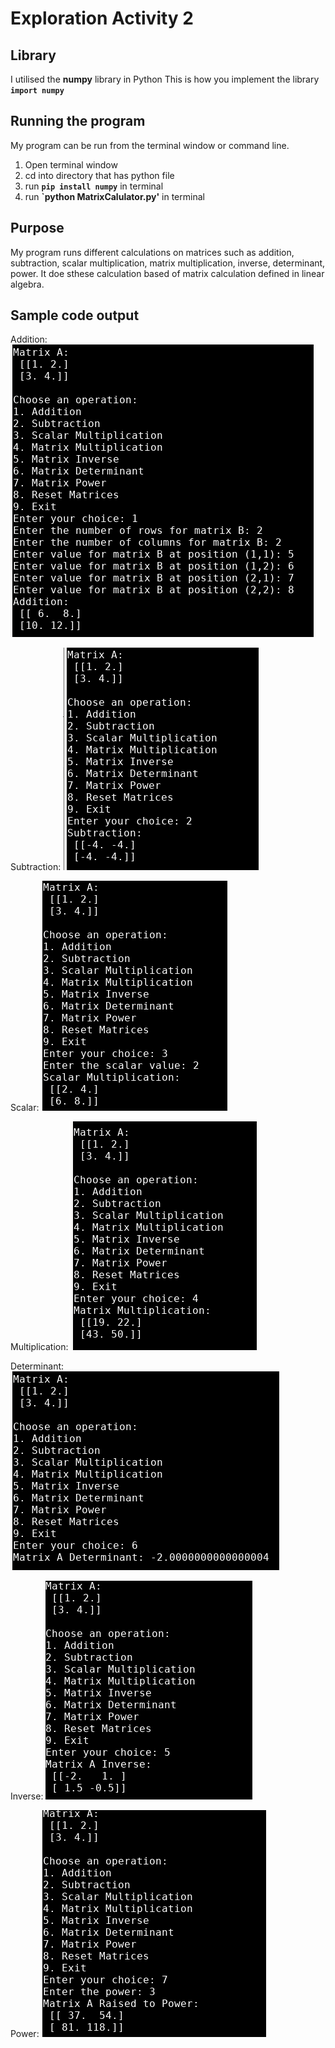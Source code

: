 # Exploration Activity 2


## Library
I utilised the **numpy** library in Python
This is how you implement the library
**`import numpy`**


## Running the program
My program can be run from the terminal window or command line. 

  1. Open terminal window 
  2. cd into directory that has python file
  3. run **`pip install numpy`** in terminal
  4. run **`python MatrixCalulator.py'** in terminal
  
  
## Purpose
My program runs different calculations on matrices such as addition, subtraction, scalar multiplication, matrix multiplication, inverse, determinant, power.
It doe sthese calculation based of matrix calculation defined in linear algebra.


## Sample code output
Addition: ![Screenshot](Addition.png)

Subtraction: ![Screenshot](Subtraction.png)

Scalar: ![Screenshot](Scalar.png)

Multiplication: ![Screenshot](Multiplication.png)

Determinant: ![Screenshot](Determinant.png)

Inverse: ![Screenshot](Inverse.png)

Power: ![Screenshot](Power.png)

